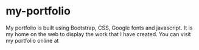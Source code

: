 # my-portfolio
My portfolio is built using Bootstrap, CSS, Google fonts and javascript. It is my home on the web to display the work that I have created. You can visit my portfolio online at 
